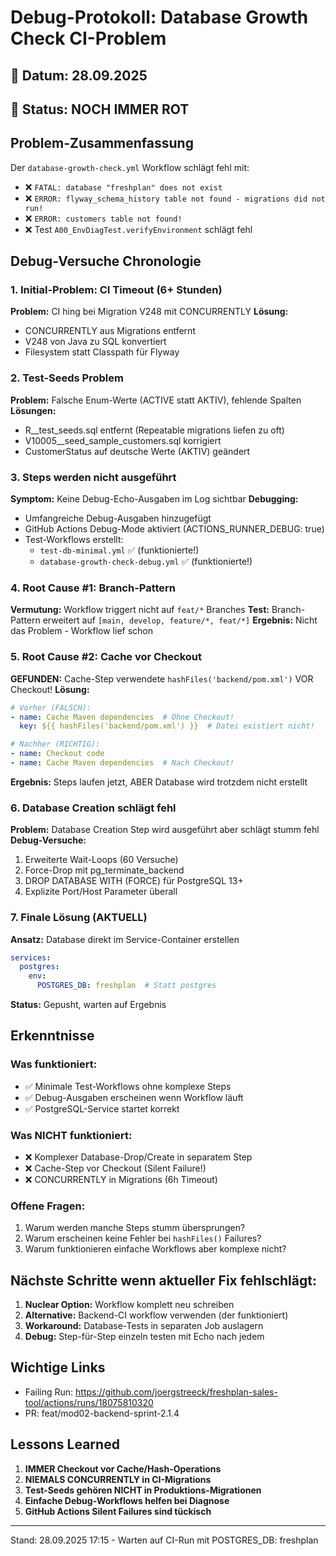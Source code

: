 # Debug-Protokoll: Database Growth Check CI-Problem

## 📅 Datum: 28.09.2025
## 🔴 Status: NOCH IMMER ROT

## Problem-Zusammenfassung
Der `database-growth-check.yml` Workflow schlägt fehl mit:
- ❌ `FATAL: database "freshplan" does not exist`
- ❌ `ERROR: flyway_schema_history table not found - migrations did not run!`
- ❌ `ERROR: customers table not found!`
- ❌ Test `A00_EnvDiagTest.verifyEnvironment` schlägt fehl

## Debug-Versuche Chronologie

### 1. Initial-Problem: CI Timeout (6+ Stunden)
**Problem:** CI hing bei Migration V248 mit CONCURRENTLY
**Lösung:**
- CONCURRENTLY aus Migrations entfernt
- V248 von Java zu SQL konvertiert
- Filesystem statt Classpath für Flyway

### 2. Test-Seeds Problem
**Problem:** Falsche Enum-Werte (ACTIVE statt AKTIV), fehlende Spalten
**Lösungen:**
- R__test_seeds.sql entfernt (Repeatable migrations liefen zu oft)
- V10005__seed_sample_customers.sql korrigiert
- CustomerStatus auf deutsche Werte (AKTIV) geändert

### 3. Steps werden nicht ausgeführt
**Symptom:** Keine Debug-Echo-Ausgaben im Log sichtbar
**Debugging:**
- Umfangreiche Debug-Ausgaben hinzugefügt
- GitHub Actions Debug-Mode aktiviert (ACTIONS_RUNNER_DEBUG: true)
- Test-Workflows erstellt:
  - `test-db-minimal.yml` ✅ (funktionierte!)
  - `database-growth-check-debug.yml` ✅ (funktionierte!)

### 4. Root Cause #1: Branch-Pattern
**Vermutung:** Workflow triggert nicht auf `feat/*` Branches
**Test:** Branch-Pattern erweitert auf `[main, develop, feature/*, feat/*]`
**Ergebnis:** Nicht das Problem - Workflow lief schon

### 5. Root Cause #2: Cache vor Checkout
**GEFUNDEN:** Cache-Step verwendete `hashFiles('backend/pom.xml')` VOR Checkout!
**Lösung:**
```yaml
# Vorher (FALSCH):
- name: Cache Maven dependencies  # Ohne Checkout!
  key: ${{ hashFiles('backend/pom.xml') }}  # Datei existiert nicht!

# Nachher (RICHTIG):
- name: Checkout code
- name: Cache Maven dependencies  # Nach Checkout!
```
**Ergebnis:** Steps laufen jetzt, ABER Database wird trotzdem nicht erstellt

### 6. Database Creation schlägt fehl
**Problem:** Database Creation Step wird ausgeführt aber schlägt stumm fehl
**Debug-Versuche:**
1. Erweiterte Wait-Loops (60 Versuche)
2. Force-Drop mit pg_terminate_backend
3. DROP DATABASE WITH (FORCE) für PostgreSQL 13+
4. Explizite Port/Host Parameter überall

### 7. Finale Lösung (AKTUELL)
**Ansatz:** Database direkt im Service-Container erstellen
```yaml
services:
  postgres:
    env:
      POSTGRES_DB: freshplan  # Statt postgres
```
**Status:** Gepusht, warten auf Ergebnis

## Erkenntnisse

### Was funktioniert:
- ✅ Minimale Test-Workflows ohne komplexe Steps
- ✅ Debug-Ausgaben erscheinen wenn Workflow läuft
- ✅ PostgreSQL-Service startet korrekt

### Was NICHT funktioniert:
- ❌ Komplexer Database-Drop/Create in separatem Step
- ❌ Cache-Step vor Checkout (Silent Failure!)
- ❌ CONCURRENTLY in Migrations (6h Timeout)

### Offene Fragen:
1. Warum werden manche Steps stumm übersprungen?
2. Warum erscheinen keine Fehler bei `hashFiles()` Failures?
3. Warum funktionieren einfache Workflows aber komplexe nicht?

## Nächste Schritte wenn aktueller Fix fehlschlägt:

1. **Nuclear Option:** Workflow komplett neu schreiben
2. **Alternative:** Backend-CI workflow verwenden (der funktioniert)
3. **Workaround:** Database-Tests in separaten Job auslagern
4. **Debug:** Step-für-Step einzeln testen mit Echo nach jedem

## Wichtige Links
- Failing Run: https://github.com/joergstreeck/freshplan-sales-tool/actions/runs/18075810320
- PR: feat/mod02-backend-sprint-2.1.4

## Lessons Learned
1. **IMMER Checkout vor Cache/Hash-Operations**
2. **NIEMALS CONCURRENTLY in CI-Migrations**
3. **Test-Seeds gehören NICHT in Produktions-Migrationen**
4. **Einfache Debug-Workflows helfen bei Diagnose**
5. **GitHub Actions Silent Failures sind tückisch**

---
Stand: 28.09.2025 17:15 - Warten auf CI-Run mit POSTGRES_DB: freshplan